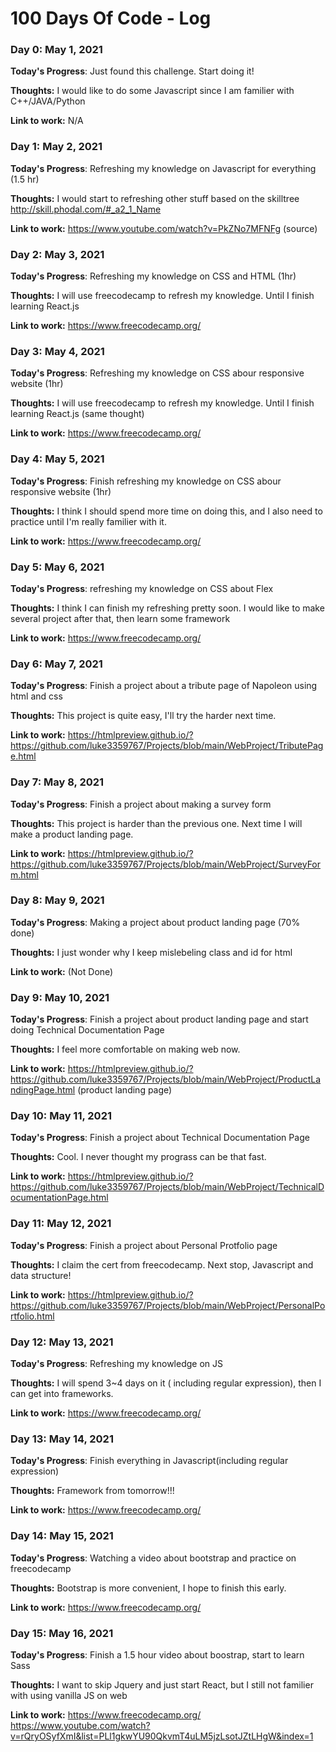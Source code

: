# 100 Days Of Code - Log

### Day 0: May 1, 2021 

**Today's Progress**: Just found this challenge. Start doing it!

**Thoughts:** I would like to do some Javascript since I am familier with C++/JAVA/Python 

**Link to work:** N/A

### Day 1: May 2, 2021 

**Today's Progress**: Refreshing my knowledge on Javascript for everything (1.5 hr)

**Thoughts:** I would start to refreshing other stuff based on the skilltree http://skill.phodal.com/#_a2_1_Name 

**Link to work:** https://www.youtube.com/watch?v=PkZNo7MFNFg (source)


### Day 2: May 3, 2021 

**Today's Progress**: Refreshing my knowledge on CSS and HTML (1hr)

**Thoughts:** I will use freecodecamp to refresh my knowledge. Until I finish learning React.js

**Link to work:** https://www.freecodecamp.org/ 

### Day 3: May 4, 2021 

**Today's Progress**: Refreshing my knowledge on CSS abour responsive website (1hr)

**Thoughts:** I will use freecodecamp to refresh my knowledge. Until I finish learning React.js (same thought)

**Link to work:** https://www.freecodecamp.org/ 

### Day 4: May 5, 2021 
**Today's Progress**: Finish refreshing my knowledge on CSS abour responsive website (1hr)

**Thoughts:** I think I should spend more time on doing this, and I also need to practice until I'm really familier with it.

**Link to work:** https://www.freecodecamp.org/ 


### Day 5: May 6, 2021 
**Today's Progress**: refreshing my knowledge on CSS about Flex

**Thoughts:** I think I can finish my refreshing pretty soon. I would like to make several project after that, then learn some framework

**Link to work:** https://www.freecodecamp.org/ 

### Day 6: May 7, 2021 
**Today's Progress**: Finish a project about a tribute page of Napoleon using html and css

**Thoughts:** This project is quite easy, I'll try the harder next time.

**Link to work:** https://htmlpreview.github.io/?https://github.com/luke3359767/Projects/blob/main/WebProject/TributePage.html

### Day 7: May 8, 2021 
**Today's Progress**: Finish a project about making a survey form

**Thoughts:** This project is harder than the previous one. Next time I will make a product landing page.

**Link to work:** https://htmlpreview.github.io/?https://github.com/luke3359767/Projects/blob/main/WebProject/SurveyForm.html


### Day 8: May 9, 2021 
**Today's Progress**: Making a project about product landing page (70% done) 

**Thoughts:** I just wonder why I keep mislebeling class and id for html 

**Link to work:** (Not Done)

### Day 9: May 10, 2021 
**Today's Progress**: Finish a project about product landing page and start doing Technical Documentation Page 

**Thoughts:** I feel more comfortable on making web now.

**Link to work:** https://htmlpreview.github.io/?https://github.com/luke3359767/Projects/blob/main/WebProject/ProductLandingPage.html (product landing page)

### Day 10: May 11, 2021 
**Today's Progress**: Finish a project about Technical Documentation Page 

**Thoughts:** Cool. I never thought my prograss can be that fast.

**Link to work:** https://htmlpreview.github.io/?https://github.com/luke3359767/Projects/blob/main/WebProject/TechnicalDocumentationPage.html 

### Day 11: May 12, 2021 
**Today's Progress**: Finish a project about Personal Protfolio page

**Thoughts:** I claim the cert from freecodecamp. Next stop, Javascript and data structure!

**Link to work:** https://htmlpreview.github.io/?https://github.com/luke3359767/Projects/blob/main/WebProject/PersonalPortfolio.html


### Day 12: May 13, 2021 
**Today's Progress**:  Refreshing my knowledge on JS

**Thoughts:** I will spend 3~4 days on it ( including regular expression), then I can get into frameworks.

**Link to work:** https://www.freecodecamp.org/ 


### Day 13: May 14, 2021 
**Today's Progress**:  Finish everything in Javascript(including regular expression)

**Thoughts:** Framework from tomorrow!!!

**Link to work:** https://www.freecodecamp.org/ 

### Day 14: May 15, 2021 
**Today's Progress**:  Watching a video about bootstrap and practice on freecodecamp

**Thoughts:** Bootstrap is more convenient, I hope to finish this early.

**Link to work:** https://www.freecodecamp.org/ 

### Day 15: May 16, 2021 
**Today's Progress**:  Finish a 1.5 hour video about boostrap, start to learn Sass 

**Thoughts:** I want to skip Jquery and just start React, but I still not familier with using vanilla JS on web 

**Link to work:** https://www.freecodecamp.org/ https://www.youtube.com/watch?v=rQryOSyfXmI&list=PLl1gkwYU90QkvmT4uLM5jzLsotJZtLHgW&index=1
